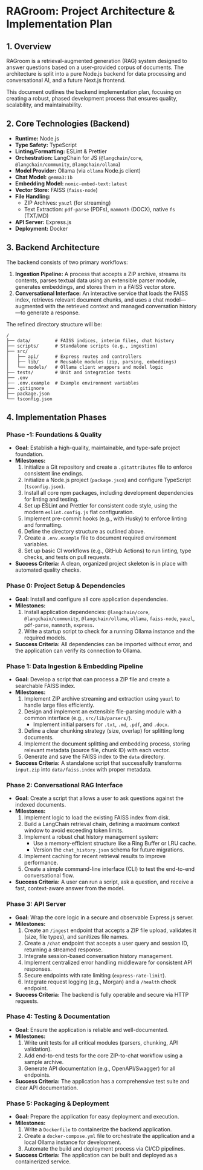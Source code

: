 # RAGroom: Project Architecture & Implementation Plan

## 1. Overview

RAGroom is a retrieval-augmented generation (RAG) system designed to answer questions based on a user-provided corpus of documents. The architecture is split into a pure Node.js backend for data processing and conversational AI, and a future Next.js frontend.

This document outlines the backend implementation plan, focusing on creating a robust, phased development process that ensures quality, scalability, and maintainability.

## 2. Core Technologies (Backend)

- **Runtime:** Node.js
- **Type Safety:** TypeScript
- **Linting/Formatting:** ESLint & Prettier
- **Orchestration:** LangChain for JS (`@langchain/core`, `@langchain/community`, `@langchain/ollama`)
- **Model Provider:** Ollama (via `ollama` Node.js client)
- **Chat Model:** `gemma3:1b`
- **Embedding Model:** `nomic-embed-text:latest`
- **Vector Store:** FAISS (`faiss-node`)
- **File Handling:**
  - ZIP Archives: `yauzl` (for streaming)
  - Text Extraction: `pdf-parse` (PDFs), `mammoth` (DOCX), native `fs` (TXT/MD)
- **API Server:** Express.js
- **Deployment:** Docker

## 3. Backend Architecture

The backend consists of two primary workflows:

1.  **Ingestion Pipeline:** A process that accepts a ZIP archive, streams its contents, parses textual data using an extensible parser module, generates embeddings, and stores them in a FAISS vector store.
2.  **Conversational Interface:** An interactive service that loads the FAISS index, retrieves relevant document chunks, and uses a chat model—augmented with the retrieved context and managed conversation history—to generate a response.

The refined directory structure will be:
```
/
├── data/         # FAISS indices, interim files, chat history
├── scripts/      # Standalone scripts (e.g., ingestion)
├── src/
│   ├── api/      # Express routes and controllers
│   ├── lib/      # Reusable modules (zip, parsing, embeddings)
│   └── models/   # Ollama client wrappers and model logic
├── tests/        # Unit and integration tests
├── .env
├── .env.example  # Example environment variables
├── .gitignore
├── package.json
└── tsconfig.json
```

## 4. Implementation Phases

### Phase -1: Foundations & Quality

- **Goal:** Establish a high-quality, maintainable, and type-safe project foundation.
- **Milestones:**
  1. Initialize a Git repository and create a `.gitattributes` file to enforce consistent line endings.
  2. Initialize a Node.js project (`package.json`) and configure TypeScript (`tsconfig.json`).
  3. Install all core npm packages, including development dependencies for linting and testing.
  4. Set up ESLint and Prettier for consistent code style, using the modern `eslint.config.js` flat configuration.
  5. Implement pre-commit hooks (e.g., with Husky) to enforce linting and formatting.
  6. Define the directory structure as outlined above.
  7. Create a `.env.example` file to document required environment variables.
  8. Set up basic CI workflows (e.g., GitHub Actions) to run linting, type checks, and tests on pull requests.
- **Success Criteria:** A clean, organized project skeleton is in place with automated quality checks.

### Phase 0: Project Setup & Dependencies

- **Goal:** Install and configure all core application dependencies.
- **Milestones:**
  1. Install application dependencies: `@langchain/core`, `@langchain/community`, `@langchain/ollama`, `ollama`, `faiss-node`, `yauzl`, `pdf-parse`, `mammoth`, `express`.
  2. Write a startup script to check for a running Ollama instance and the required models.
- **Success Criteria:** All dependencies can be imported without error, and the application can verify its connection to Ollama.

### Phase 1: Data Ingestion & Embedding Pipeline

- **Goal:** Develop a script that can process a ZIP file and create a searchable FAISS index.
- **Milestones:**
  1. Implement ZIP archive streaming and extraction using `yauzl` to handle large files efficiently.
  2. Design and implement an extensible file-parsing module with a common interface (e.g., `src/lib/parsers/`).
     - Implement initial parsers for `.txt`, `.md`, `.pdf`, and `.docx`.
  3. Define a clear chunking strategy (size, overlap) for splitting long documents.
  4. Implement the document splitting and embedding process, storing relevant metadata (source file, chunk ID) with each vector.
  5. Generate and save the FAISS index to the `data` directory.
- **Success Criteria:** A standalone script that successfully transforms `input.zip` into `data/faiss.index` with proper metadata.

### Phase 2: Conversational RAG Interface

- **Goal:** Create a script that allows a user to ask questions against the indexed documents.
- **Milestones:**
  1. Implement logic to load the existing FAISS index from disk.
  2. Build a LangChain retrieval chain, defining a maximum context window to avoid exceeding token limits.
  3. Implement a robust chat history management system:
     - Use a memory-efficient structure like a Ring Buffer or LRU cache.
     - Version the `chat_history.json` schema for future migrations.
  4. Implement caching for recent retrieval results to improve performance.
  5. Create a simple command-line interface (CLI) to test the end-to-end conversational flow.
- **Success Criteria:** A user can run a script, ask a question, and receive a fast, context-aware answer from the model.

### Phase 3: API Server

- **Goal:** Wrap the core logic in a secure and observable Express.js server.
- **Milestones:**
  1. Create an `/ingest` endpoint that accepts a ZIP file upload, validates it (size, file types), and sanitizes file names.
  2. Create a `/chat` endpoint that accepts a user query and session ID, returning a streamed response.
  3. Integrate session-based conversation history management.
  4. Implement centralized error handling middleware for consistent API responses.
  5. Secure endpoints with rate limiting (`express-rate-limit`).
  6. Integrate request logging (e.g., Morgan) and a `/health` check endpoint.
- **Success Criteria:** The backend is fully operable and secure via HTTP requests.

### Phase 4: Testing & Documentation

- **Goal:** Ensure the application is reliable and well-documented.
- **Milestones:**
  1. Write unit tests for all critical modules (parsers, chunking, API validation).
  2. Add end-to-end tests for the core ZIP-to-chat workflow using a sample archive.
  3. Generate API documentation (e.g., OpenAPI/Swagger) for all endpoints.
- **Success Criteria:** The application has a comprehensive test suite and clear API documentation.

### Phase 5: Packaging & Deployment

- **Goal:** Prepare the application for easy deployment and execution.
- **Milestones:**
  1. Write a `Dockerfile` to containerize the backend application.
  2. Create a `docker-compose.yml` file to orchestrate the application and a local Ollama instance for development.
  3. Automate the build and deployment process via CI/CD pipelines.
- **Success Criteria:** The application can be built and deployed as a containerized service.